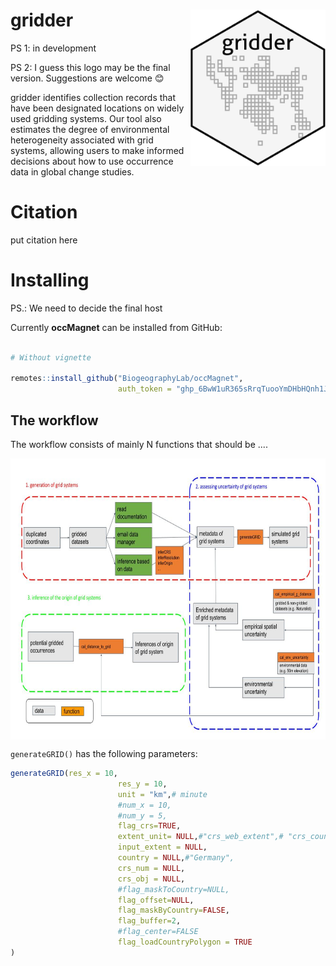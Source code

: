 # gridder  <img src='man/figures/logo.png' align="right" height="250" />

PS 1: in development

PS 2: I guess this logo may be the final version. Suggestions are welcome :blush:  

gridder identifies collection records that have been designated locations on widely used gridding systems. Our tool also estimates the degree of environmental heterogeneity associated with grid systems, allowing users to make informed decisions about how to use occurrence data in global change studies.  


# Citation

put citation here

# Installing

PS.: We need to decide the final host

Currently **occMagnet** can be installed from GitHub:

``` r

# Without vignette

remotes::install_github("BiogeographyLab/occMagnet",
                        auth_token = "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")


```
## The workflow

The workflow consists of mainly N functions that should be ....


<img src='inst/workflow.png' align="center" height="450" />


`generateGRID()` has the following parameters:

``` r
generateGRID(res_x = 10,
                        res_y = 10,
                        unit = "km",# minute
                        #num_x = 10,
                        #num_y = 5,
                        flag_crs=TRUE,
                        extent_unit= NULL,#"crs_web_extent",# "crs_countryPolygon"
                        input_extent = NULL,
                        country = NULL,#"Germany",
                        crs_num = NULL,
                        crs_obj = NULL,
                        #flag_maskToCountry=NULL,
                        flag_offset=NULL,
                        flag_maskByCountry=FALSE,
                        flag_buffer=2,
                        #flag_center=FALSE
                        flag_loadCountryPolygon = TRUE
)
```


